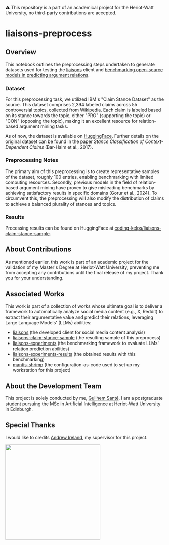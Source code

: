 ⚠️ This repository is a part of an academical project for the Heriot-Watt University, no third-party contributions are accepted.

# liaisons-preprocess

## Overview

This notebook outlines the preprocessing steps undertaken to generate datasets used for testing the [liaisons](https://github.com/coding-kelps/liaisons) client and [benchmarking open-source models in predicting argument relations](https://github.com/coding-kelps/liaisons-experiments).

### Dataset

For this preprocessing task, we utilized IBM's "Claim Stance Dataset" as the source. This dataset comprises 2,394 labeled claims across 55 controversial topics, collected from Wikipedia. Each claim is labeled based on its stance towards the topic, either "PRO" (supporting the topic) or "CON" (opposing the topic), making it an excellent resource for relation-based argument mining tasks.

As of now, the dataset is available on [HuggingFace](https://huggingface.co/datasets/ibm/claim_stance). Further details on the original dataset can be found in the paper *Stance Classification of Context-Dependent Claims* (Bar-Haim et al., 2017).

### Preprocessing Notes

The primary aim of this preprocessing is to create representative samples of the dataset, roughly 100 entries, enabling benchmarking with limited computing resources. Secondly, previous models in the field of relation-based argument mining have proven to give misleading benchmarks by achieving satisfactory results in specific domains (Gorur et al., 2024). To circumvent this, the preprocessing will also modify the distribution of claims to achieve a balanced plurality of stances and topics.

### Results

Processing results can be found on HuggingFace at [coding-kelps/liaisons-claim-stance-sample](https://huggingface.co/datasets/coding-kelps/liaisons-claim-stance-sample).

## About Contributions

As mentioned earlier, this work is part of an academic project for the validation of my Master's Degree at Heriot-Watt University, preventing me from accepting any contributions until the final release of my project. Thank you for your understanding.

## Associated Works

This work is part of a collection of works whose ultimate goal is to deliver a framework to automatically analyze social media content (e.g., X, Reddit) to extract their argumentative value and predict their relations, leveraging Large Language Models' (LLMs) abilities:

- [liaisons](https://github.com/coding-kelps/liaisons) (the developed client for social media content analysis)
- [liaisons-claim-stance-sample](https://huggingface.co/datasets/coding-kelps/liaisons-claim-stance-sample) (the resulting sample of this preprocess)
- [liaisons-experiments](https://github.com/coding-kelps/liaisons-experiments) (the benchmarking framework to evaluate LLMs' relation prediction abilities)
- [liaisons-experiments-results](https://huggingface.co/datasets/coding-kelps/liaisons-experiments-results) (the obtained results with this benchmarking)
- [mantis-shrimp](https://github.com/coding-kelps/mantis-shrimp) (the configuration-as-code used to set up my workstation for this project)

## About the Development Team
This project is solely conducted by me, [Guilhem Santé](https://github.com/guilhem-sante). I am a postgraduate student pursuing the MSc in Artificial Intelligence at Heriot-Watt University in Edinburgh.

## Special Thanks
I would like to credits [Andrew Ireland](http://www.macs.hw.ac.uk/~air/), my supervisor for this project.  
  
<img src="https://upload.wikimedia.org/wikipedia/commons/thumb/0/03/Heriot-Watt_University_logo.svg/1200px-Heriot-Watt_University_logo.svg.png" width="300">
